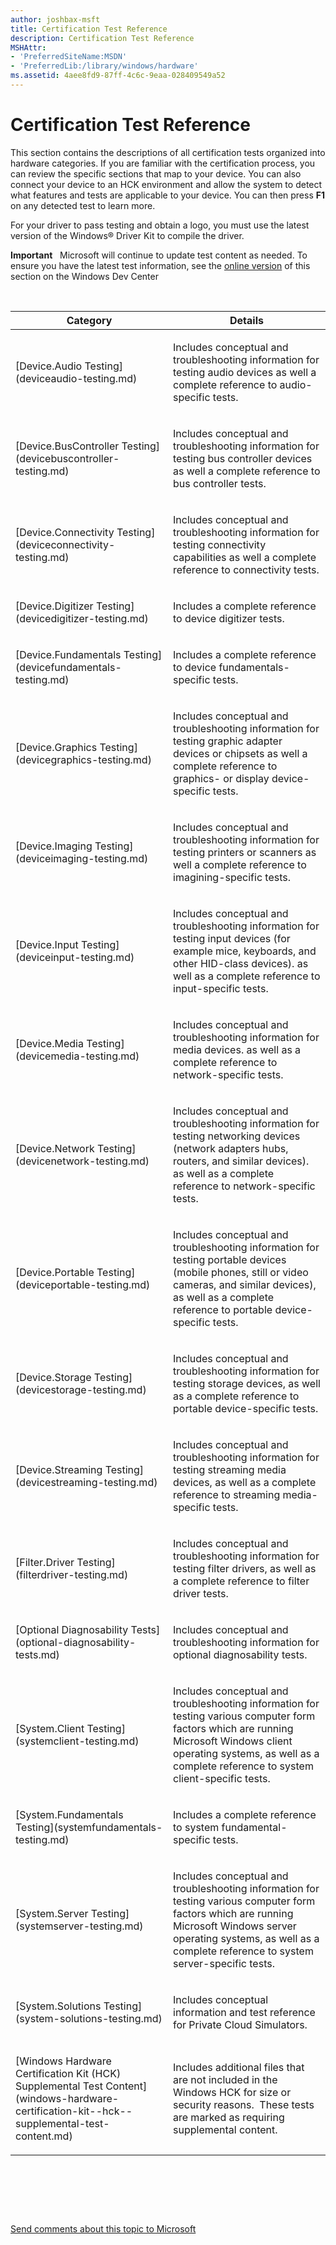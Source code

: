 ```yaml
---
author: joshbax-msft
title: Certification Test Reference
description: Certification Test Reference
MSHAttr:
- 'PreferredSiteName:MSDN'
- 'PreferredLib:/library/windows/hardware'
ms.assetid: 4aee8fd9-87ff-4c6c-9eaa-028409549a52
---
```


# Certification Test Reference


This section contains the descriptions of all certification tests organized into hardware categories. If you are familiar with the certification process, you can review the specific sections that map to your device. You can also connect your device to an HCK environment and allow the system to detect what features and tests are applicable to your device. You can then press **F1** on any detected test to learn more.

For your driver to pass testing and obtain a logo, you must use the latest version of the Windows® Driver Kit to compile the driver.

**Important**  
Microsoft will continue to update test content as needed. To ensure you have the latest test information, see the [online version](http://go.microsoft.com/fwlink/?LinkId=255241) of this section on the Windows Dev Center

 

<table>
<colgroup>
<col width="50%" />
<col width="50%" />
</colgroup>
<thead>
<tr class="header">
<th>Category</th>
<th>Details</th>
</tr>
</thead>
<tbody>
<tr class="odd">
<td><p>[Device.Audio Testing](deviceaudio-testing.md)</p></td>
<td><p>Includes conceptual and troubleshooting information for testing audio devices as well a complete reference to audio-specific tests.</p></td>
</tr>
<tr class="even">
<td><p>[Device.BusController Testing](devicebuscontroller-testing.md)</p></td>
<td><p>Includes conceptual and troubleshooting information for testing bus controller devices as well a complete reference to bus controller tests.</p></td>
</tr>
<tr class="odd">
<td><p>[Device.Connectivity Testing](deviceconnectivity-testing.md)</p></td>
<td><p>Includes conceptual and troubleshooting information for testing connectivity capabilities as well a complete reference to connectivity tests.</p></td>
</tr>
<tr class="even">
<td><p>[Device.Digitizer Testing](devicedigitizer-testing.md)</p></td>
<td><p>Includes a complete reference to device digitizer tests.</p></td>
</tr>
<tr class="odd">
<td><p>[Device.Fundamentals Testing](devicefundamentals-testing.md)</p></td>
<td><p>Includes a complete reference to device fundamentals-specific tests.</p></td>
</tr>
<tr class="even">
<td><p>[Device.Graphics Testing](devicegraphics-testing.md)</p></td>
<td><p>Includes conceptual and troubleshooting information for testing graphic adapter devices or chipsets as well a complete reference to graphics- or display device-specific tests.</p></td>
</tr>
<tr class="odd">
<td><p>[Device.Imaging Testing](deviceimaging-testing.md)</p></td>
<td><p>Includes conceptual and troubleshooting information for testing printers or scanners as well a complete reference to imagining-specific tests.</p></td>
</tr>
<tr class="even">
<td><p>[Device.Input Testing](deviceinput-testing.md)</p></td>
<td><p>Includes conceptual and troubleshooting information for testing input devices (for example mice, keyboards, and other HID-class devices). as well as a complete reference to input-specific tests.</p></td>
</tr>
<tr class="odd">
<td><p>[Device.Media Testing](devicemedia-testing.md)</p></td>
<td><p>Includes conceptual and troubleshooting information for media devices. as well as a complete reference to network-specific tests.</p></td>
</tr>
<tr class="even">
<td><p>[Device.Network Testing](devicenetwork-testing.md)</p></td>
<td><p>Includes conceptual and troubleshooting information for testing networking devices (network adapters hubs, routers, and similar devices). as well as a complete reference to network-specific tests.</p></td>
</tr>
<tr class="odd">
<td><p>[Device.Portable Testing](deviceportable-testing.md)</p></td>
<td><p>Includes conceptual and troubleshooting information for testing portable devices (mobile phones, still or video cameras, and similar devices), as well as a complete reference to portable device-specific tests.</p></td>
</tr>
<tr class="even">
<td><p>[Device.Storage Testing](devicestorage-testing.md)</p></td>
<td><p>Includes conceptual and troubleshooting information for testing storage devices, as well as a complete reference to portable device-specific tests.</p></td>
</tr>
<tr class="odd">
<td><p>[Device.Streaming Testing](devicestreaming-testing.md)</p></td>
<td><p>Includes conceptual and troubleshooting information for testing streaming media devices, as well as a complete reference to streaming media-specific tests.</p></td>
</tr>
<tr class="even">
<td><p>[Filter.Driver Testing](filterdriver-testing.md)</p></td>
<td><p>Includes conceptual and troubleshooting information for testing filter drivers, as well as a complete reference to filter driver tests.</p></td>
</tr>
<tr class="odd">
<td><p>[Optional Diagnosability Tests](optional-diagnosability-tests.md)</p></td>
<td><p>Includes conceptual and troubleshooting information for optional diagnosability tests.</p></td>
</tr>
<tr class="even">
<td><p>[System.Client Testing](systemclient-testing.md)</p></td>
<td><p>Includes conceptual and troubleshooting information for testing various computer form factors which are running Microsoft Windows client operating systems, as well as a complete reference to system client-specific tests.</p></td>
</tr>
<tr class="odd">
<td><p>[System.Fundamentals Testing](systemfundamentals-testing.md)</p></td>
<td><p>Includes a complete reference to system fundamental-specific tests.</p></td>
</tr>
<tr class="even">
<td><p>[System.Server Testing](systemserver-testing.md)</p></td>
<td><p>Includes conceptual and troubleshooting information for testing various computer form factors which are running Microsoft Windows server operating systems, as well as a complete reference to system server-specific tests.</p></td>
</tr>
<tr class="odd">
<td><p>[System.Solutions Testing](system-solutions-testing.md)</p></td>
<td><p>Includes conceptual information and test reference for Private Cloud Simulators.</p></td>
</tr>
<tr class="even">
<td><p>[Windows Hardware Certification Kit (HCK) Supplemental Test Content](windows-hardware-certification-kit--hck--supplemental-test-content.md)</p></td>
<td><p>Includes additional files that are not included in the Windows HCK for size or security reasons.  These tests are marked as requiring supplemental content. </p></td>
</tr>
</tbody>
</table>

 

 

 

[Send comments about this topic to Microsoft](mailto:wsddocfb@microsoft.com?subject=Documentation%20feedback%20%5Bp_hck\p_hck%5D:%20Certification%20Test%20Reference%20%20RELEASE:%20%284/27/2016%29&body=%0A%0APRIVACY%20STATEMENT%0A%0AWe%20use%20your%20feedback%20to%20improve%20the%20documentation.%20We%20don't%20use%20your%20email%20address%20for%20any%20other%20purpose,%20and%20we'll%20remove%20your%20email%20address%20from%20our%20system%20after%20the%20issue%20that%20you're%20reporting%20is%20fixed.%20While%20we're%20working%20to%20fix%20this%20issue,%20we%20might%20send%20you%20an%20email%20message%20to%20ask%20for%20more%20info.%20Later,%20we%20might%20also%20send%20you%20an%20email%20message%20to%20let%20you%20know%20that%20we've%20addressed%20your%20feedback.%0A%0AFor%20more%20info%20about%20Microsoft's%20privacy%20policy,%20see%20http://privacy.microsoft.com/default.aspx. "Send comments about this topic to Microsoft")





